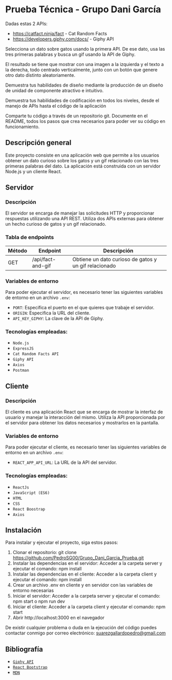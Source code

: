 # Prueba Técnica - Grupo Dani García

Dadas estas 2 APIs:
- https://catfact.ninja/fact - Cat Random Facts
- https://developers.giphy.com/docs/ - Giphy API

Selecciona un dato sobre gatos usando la primera API.
De ese dato, usa las tres primeras palabras y busca un gif usando la API de Giphy.

El resultado se tiene que mostrar con una imagen a la izquierda y el texto a la derecha, todo
centrado verticalmente, junto con un botón que genere otro dato distinto aleatoriamente.

Demuestra tus habilidades de diseño mediante la producción de un diseño de unidad de
componente atractivo e intuitivo.

Demuestra tus habilidades de codificación en todos los
niveles, desde el manejo de APIs hasta el código de la aplicación

Comparte tu código a través de un repositorio git.
Documente en el README, todos los pasos que crea necesarios para poder ver su código
en funcionamiento.

## Descripción general

Este proyecto consiste en una aplicación web que permite a los usuarios obtener un dato curioso sobre los gatos y un gif relacionado con las tres primeras palabras del dato. La aplicación está construida con un servidor Node.js y un cliente React.


## Servidor

### Descripción

El servidor se encarga de manejar las solicitudes HTTP y proporcionar respuestas utilizando una API REST. Utiliza dos APIs externas para obtener un hecho curioso de gatos y un gif relacionado.

### Tabla de endpoints

| Método | Endpoint         | Descripción                         |
|--------|------------------|--------------------------------------|
| GET    | /api/fact-and-gif    | Obtiene un dato curioso de gatos y un gif relacionado |

### Variables de entorno

Para poder ejecutar el servidor, es necesario tener las siguientes variables de entorno en un archivo `.env`:

* `PORT`: Especifica el puerto en el que quieres que trabaje el servidor.
* `ORIGIN`: Especifica la URL del cliente.
* `API_KEY_GIPHY`: La clave de la API de Giphy.

### Tecnologías empleadas:

* `Node.js`
* `ExpressJS`
* `Cat Random Facts API`
* `Giphy API`
* `Axios`
* `Postman`


## Cliente

### Descripción

El cliente es una aplicación React que se encarga de mostrar la interfaz de usuario y manejar la interacción del mismo. Utiliza la API proporcionada por el servidor para obtener los datos necesarios y mostrarlos en la pantalla.

### Variables de entorno

Para poder ejecutar el cliente, es necesario tener las siguientes variables de entorno en un archivo `.env`:
* `REACT_APP_API_URL`: La URL de la API del servidor.

### Tecnologías empleadas:

* `ReactJs`
* `JavaScript (ES6)`
* `HTML`
* `CSS`
* `React Boostrap`
* `Axios`


## Instalación

Para instalar y ejecutar el proyecto, siga estos pasos:
1. Clonar el repositorio: git clone https://github.com/PedroSG00/Grupo_Dani_Garcia_Prueba.git
2. Instalar las dependencias en el servidor: Acceder a la carpeta server y ejecutar el comando: npm install
3. Instalar las dependencias en el cliente: Acceder a la carpeta client y ejecutar el comando: npm install
4. Crear un archivo .env en cliente y en servidor con las variables de entorno necesarias
5. Iniciar el servidor: Acceder a la carpeta server y ejecutar el comando: npm start o npm run dev
6. Iniciar el cliente: Acceder a la carpeta client y ejecutar el comando: npm start
7. Abrir http://localhost:3000 en el navegador

De existir cualquier problema o duda en la ejecución del código puedes contactar conmigo por correo electrónico: suarezgallardopedro@gmail.com

## Bibliografía

* [`Giphy API`](https://developers.giphy.com/docs/)
* [`React Bootstrap`](https://react-bootstrap.netlify.app/)
* [`MDN`](https://developer.mozilla.org/es/docs/Web/JavaScript)


